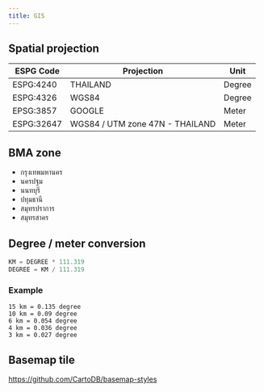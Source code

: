 ```yaml
---
title: GIS
---
```


## Spatial projection
| ESPG Code  | Projection                      | Unit   |
| ---------- | ------------------------------- | ------ |
| ESPG:4240  | THAILAND                        | Degree |
| ESPG:4326  | WGS84                           | Degree |
| EPSG:3857  | GOOGLE                          | Meter  |
| ESPG:32647 | WGS84 / UTM zone 47N - THAILAND | Meter  |


## BMA zone
- กรุงเทพมหานคร
- นครปฐม
- นนทบุรี
- ปทุมธานี
- สมุทรปราการ
- สมุทรสาคร

## Degree / meter conversion
```python
KM = DEGREE * 111.319
DEGREE = KM / 111.319
```

### Example
 ```
15 km = 0.135 degree
10 km = 0.09 degree
6 km = 0.054 degree
4 km = 0.036 degree
3 km = 0.027 degree
```

## Basemap tile
https://github.com/CartoDB/basemap-styles
